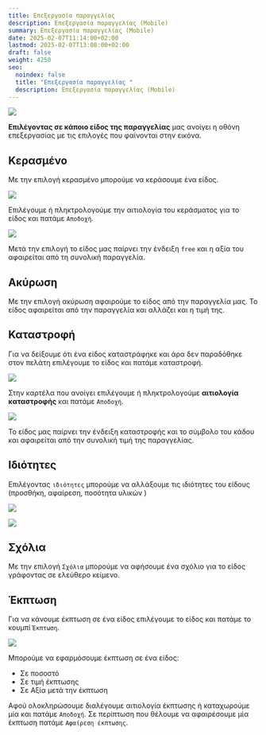 ```yaml
---
title: Επεξεργασία παραγγελίας
description: Επεξεργασία παραγγελίας (Mobile)
summary: Επεξεργασία παραγγελίας (Mobile)
date: 2025-02-07T11:14:00+02:00
lastmod: 2025-02-07T13:08:00+02:00
draft: false
weight: 4250
seo:
  noindex: false
  title: "Επεξεργασία παραγγελίας "
  description: Επεξεργασία παραγγελίας (Mobile)
---
```

<div class="grid gap-4 sm:grid-cols-2 items-end">
    <div class="col-span-1">
        <div>

![](/images/mobile-order-edit.jpg)

  </div>
    </div>
    <div class="col-span-1">
        <p>
  <strong>Επιλέγοντας σε κάποιο είδος της παραγγελίας</strong> μας ανοίγει η οθόνη επεξεργασίας με τις επιλογές που φαίνονται στην εικόνα.
        </p>
    </div>
</div>

## Κερασμένο

Με την επιλογή κερασμένο μπορούμε να κεράσουμε ένα είδος.

<div class="grid gap-4 sm:grid-cols-2 items-end">
    <div class="col-span-1">
        <div>

![](/images/c-1009.jpg)

  </div>
    </div>
    <div class="col-span-1">
        <p>
Επιλέγουμε ή πληκτρολογούμε την αιτιολογία του κεράσματος για το είδος και πατάμε  <code>Αποδοχή</code>. 
        </p>
    </div>
</div>

<div class="grid gap-4 sm:grid-cols-2 items-end">
    <div class="col-span-1">
        <div>

![](/images/c-1010.jpg)

  </div>
    </div>
    <div class="col-span-1">
        <p>
Μετά την επιλογή το είδος μας παίρνει την ένδειξη <code>free</code> και η αξία του αφαιρείται από τη συνολική παραγγελία.
        </p>
    </div>
</div>

## Ακύρωση

Με την επιλογή ακύρωση αφαιρούμε το είδος από την παραγγελία μας. Το είδος αφαιρείται από την παραγγελία και αλλάζει και η τιμή της.

## Καταστροφή

Για να δείξουμε ότι ένα είδος καταστράφηκε και άρα δεν παραδόθηκε στον πελάτη επιλέγουμε το είδος και πατάμε καταστροφή. 

<div class="grid gap-4 sm:grid-cols-2 items-end">
    <div class="col-span-1">
        <div>

![](/images/c-1011.jpg)

  </div>
    </div>
    <div class="col-span-1">
        <p>
 Στην καρτέλα που  ανοίγει επιλέγουμε ή πληκτρολογούμε <strong>αιτιολογία καταστροφής</strong> και πατάμε <code>Αποδοχή</code>.
        </p>
    </div>
</div>

<div class="grid gap-4 sm:grid-cols-2 items-end">
    <div class="col-span-1">
        <div>

![](/images/c-1012.jpg)

  </div>
    </div>
    <div class="col-span-1">
        <p>
Το είδος μας παίρνει την ένδειξη καταστροφής και το σύμβολο του κάδου και αφαιρείται από την συνολική τιμή της παραγγελίας.
        </p>
    </div>
</div>

## Ιδιότητες

Επιλέγοντας `ιδιότητες` μπορούμε να αλλάξουμε τις ιδιότητες του είδους (προσθήκη, αφαίρεση,   ποσότητα υλικών ) 

<div class="grid gap-4 sm:grid-cols-2 items-end">
    <div class="col-span-1">
        <div>

![](/images/c-1014.jpg)

  </div>
    </div>
    <div class="col-span-1">

![](/images/c-1013.jpg)

  </div>

</div>

## Σχόλια

Με την επιλογή `Σχόλια` μπορούμε να αφήσουμε ένα σχόλιο για το είδος γράφοντας σε ελεύθερο κείμενο.

## Έκπτωση

Για να κάνουμε έκπτωση σε ένα είδος επιλέγουμε το είδος και πατάμε το κουμπί `Έκπτωση`.

<div class="grid gap-4 sm:grid-cols-2 items-end">
    <div class="col-span-1">
        <div>

![](/images/c-1016.jpg)

  </div>
    </div>
    <div class="col-span-1">

Μπορούμε να εφαρμόσουμε έκπτωση σε ένα είδος:

* Σε ποσοστό
* Σε τιμή έκπτωσης
* Σε Αξία μετά την έκπτωση

Αφού ολοκληρώσουμε διαλέγουμε αιτιολογία έκπτωσης ή καταχωρούμε μία και πατάμε `Aποδοχή`.
Σε περίπτωση που θέλουμε να αφαιρέσουμε μία έκπτωση  πατάμε  `Aφαίρεση έκπτωσης`.

  </div>

</div>
